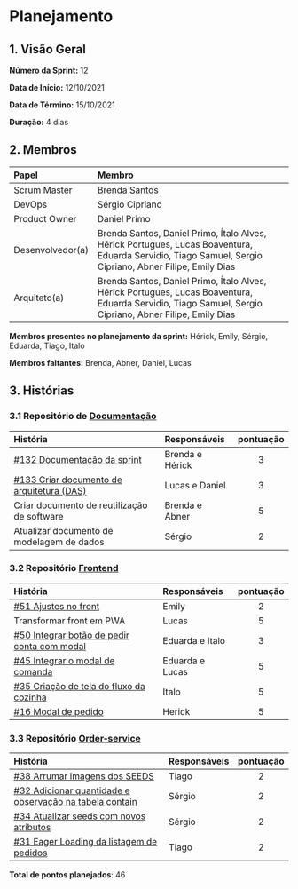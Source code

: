 # Planejamento

## 1. Visão Geral

**Número da Sprint:** 12

**Data de Início:** 12/10/2021

**Data de Término:** 15/10/2021

**Duração:** 4 dias

## 2. Membros
|      Papel       |          Membro            |
| :--------------  | :-----------------------   |
|    Scrum Master  |       Brenda Santos        |
|      DevOps      |      Sérgio Cipriano       |
|   Product Owner  |       Daniel Primo         |
| Desenvolvedor(a) |Brenda Santos, Daniel Primo, Ítalo Alves, Hérick Portugues, Lucas Boaventura, Eduarda Servidio, Tiago Samuel, Sergio Cipriano, Abner Filipe, Emily Dias |
|   Arquiteto(a)   |Brenda Santos, Daniel Primo, Ítalo Alves, Hérick Portugues, Lucas Boaventura, Eduarda Servidio, Tiago Samuel, Sergio Cipriano, Abner Filipe, Emily Dias| 

**Membros presentes no planejamento da sprint:** Hérick, Emily, Sérgio, Eduarda, Tiago, Italo

**Membros faltantes:** Brenda, Abner, Daniel, Lucas

## 3. Histórias

### 3.1 Repositório de [Documentação](https://github.com/UnBArqDsw2021-1/2021.1_G02_TaNaMesa_docs)
|  História  | Responsáveis  | pontuação | 
| :--------  | :-----------  | :-------: | 
| [#132 Documentação da sprint](https://github.com/UnBArqDsw2021-1/2021.1_G02_TaNaMesa_docs/issues/132)                      | Brenda e Hérick |     3     |
| [#133 Criar documento de arquitetura (DAS)](https://github.com/UnBArqDsw2021-1/2021.1_G02_TaNaMesa_docs/issues/133)        | Lucas e Daniel  |     3     |
| Criar documento de reutilização de software | Brenda e Abner  |     5     |
| Atualizar documento de modelagem de dados   | Sérgio          |     2     |

### 3.2 Repositório [Frontend](https://github.com/UnBArqDsw2021-1/2021.1_G02_TaNaMesa_Frontend)
|  História  | Responsáveis  | pontuação | 
| :--------  | :-----------  | :-------: |
| [#51 Ajustes no front](https://github.com/UnBArqDsw2021-1/2021.1_G02_TaNaMesa_Frontend/issues/51)                         | Emily           |     2     |
| Transformar front em PWA                 | Lucas           |     5     |
| [#50 Integrar botão de pedir conta com modal](https://github.com/UnBArqDsw2021-1/2021.1_G02_TaNaMesa_Frontend/issues/50)  | Eduarda e Italo |     3     |
| [#45 Integrar o modal de comanda](https://github.com/UnBArqDsw2021-1/2021.1_G02_TaNaMesa_Frontend/issues/45) | Eduarda e Lucas | 5 |
| [#35 Criação de tela do fluxo da cozinha](https://github.com/UnBArqDsw2021-1/2021.1_G02_TaNaMesa_Frontend/issues/35)| Italo | 5 |
| [#16 Modal de pedido](https://github.com/UnBArqDsw2021-1/2021.1_G02_TaNaMesa_Frontend/issues/16) | Herick | 5 |

### 3.3 Repositório [Order-service](https://github.com/UnBArqDsw2021-1/2021.1_G02_TaNaMesa_Order_Service)
|     História     |  Responsáveis   | pontuação | 
| :--------------  | :-------------  | :-------: | 
| [#38 Arrumar imagens dos SEEDS](https://github.com/UnBArqDsw2021-1/2021.1_G02_TaNaMesa_Order_Service/issues/38) | Tiago | 2 |
| [#32 Adicionar quantidade e observação na tabela contain](https://github.com/UnBArqDsw2021-1/2021.1_G02_TaNaMesa_Order_Service/issues/32) | Sérgio | 2 |
| [#34 Atualizar seeds com novos atributos](https://github.com/UnBArqDsw2021-1/2021.1_G02_TaNaMesa_Order_Service/issues/34) | Sérgio | 2 |
| [#31 Eager Loading da listagem de pedidos](https://github.com/UnBArqDsw2021-1/2021.1_G02_TaNaMesa_Order_Service/issues/31) | Tiago | 2 |

**Total de pontos planejados**: 46
